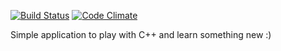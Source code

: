 [![Build Status](https://travis-ci.org/norkos/simplelte.svg?branch=master)](https://travis-ci.org/norkos/simplelte)
[![Code Climate](https://codeclimate.com/github/norkos/simplelte/badges/gpa.svg)](https://codeclimate.com/github/norkos/simplelte)

Simple application to play with C++ and learn something new :)
